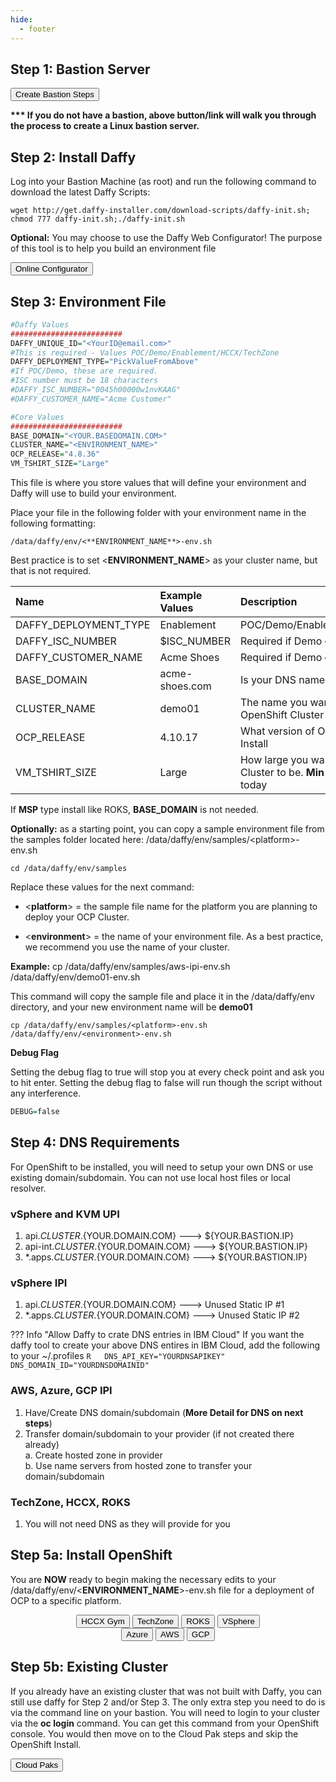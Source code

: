 ```yaml
---
hide:
  - footer
---
```

<script>
  document.title = "Deploy OCP - Core Steps";
</script>
## Step 1: Bastion Server
<button onclick="location.href='../../Supporting-Software/Bastion/'" class="custom-btn btn-7">Create Bastion Steps</button>

  <b>*** If  you do not have a bastion, above button/link will walk you through the process to create a Linux bastion server.</b>

## Step 2: Install Daffy

Log into your Bastion Machine (as root) and run the following command to download the latest Daffy Scripts:

```console
wget http://get.daffy-installer.com/download-scripts/daffy-init.sh; chmod 777 daffy-init.sh;./daffy-init.sh

```
**Optional:** You may choose to use the Daffy Web Configurator! The purpose of this tool is to help you build an environment file

<button onclick=" window.open('http://config.daffy-installer.com:1887/start', '_blank'); return false;" class="custom-btn btn-7">Online Configurator</button>

## Step 3: Environment File

```R
#Daffy Values
#########################
DAFFY_UNIQUE_ID="<YourID@email.com>"
#This is required - Values POC/Demo/Enablement/HCCX/TechZone
DAFFY_DEPLOYMENT_TYPE="PickValueFromAbove"
#If POC/Demo, these are required.
#ISC number must be 18 characters
#DAFFY_ISC_NUMBER="0045h00000w1nvKAAG"
#DAFFY_CUSTOMER_NAME="Acme Customer"

#Core Values
#########################
BASE_DOMAIN="<YOUR.BASEDOMAIN.COM>"
CLUSTER_NAME="<ENVIRONMENT_NAME>"
OCP_RELEASE="4.8.36"
VM_TSHIRT_SIZE="Large"
```


This file is where you store values that will define your environment and Daffy will use to build your environment.

Place your file in the following folder with your environment name in the following formatting:

```console
/data/daffy/env/<**ENVIRONMENT_NAME**>-env.sh
```

Best practice is to set <**ENVIRONMENT_NAME**> as your cluster name, but that is not required.



Name  | Example Values  | Description
:----------- |:----------- |:-----------
DAFFY_DEPLOYMENT_TYPE | Enablement |  POC/Demo/Enablement/HCCX/TechZone |
DAFFY_ISC_NUMBER | $ISC_NUMBER |  Required if Demo or POC
DAFFY_CUSTOMER_NAME | Acme Shoes  | Required if Demo or POC
BASE_DOMAIN | acme-shoes.com |  Is your DNS name your cluster will use
CLUSTER_NAME | demo01 | The name you want to give your OpenShift Cluster
OCP_RELEASE | 4.10.17 | What version of OpenShift you want to Install
VM_TSHIRT_SIZE | Large | How large you want the OpenShift Cluster to be. **Min** and **Large** Supported today

If **MSP** type install like ROKS, **BASE_DOMAIN** is not needed.

**Optionally:** as a starting point, you can copy a sample environment file from the samples folder located here:  /data/daffy/env/samples/&lt;platform&gt;-env.sh
```console
cd /data/daffy/env/samples
```

Replace these values for the next command:

- <**platform**> = the sample file name for the platform you are planning to deploy your OCP Cluster.

- <**environment**> = the name of your environment file. As a best practice, we recommend you use the name of your cluster.

**Example:**  cp /data/daffy/env/samples/aws-ipi-env.sh /data/daffy/env/demo01-env.sh

This command will copy the sample file and place it in the /data/daffy/env directory, and your new environment name will be **demo01**

```console
cp /data/daffy/env/samples/<platform>-env.sh /data/daffy/env/<environment>-env.sh

```

**Debug Flag**

Setting the debug flag to true will stop you at every check point and ask you to hit enter. Setting the debug flag to false will run though the script without any interference.  

```R
DEBUG=false
```

## Step 4:  DNS Requirements

For OpenShift to be installed, you will need to setup your own DNS or use existing domain/subdomain. You can not use local host files or local resolver.

### **vSphere and KVM UPI**
1. api.${CLUSTER}.${YOUR.DOMAIN.COM}          --->    ${YOUR.BASTION.IP}  
2. api-int.${CLUSTER}.${YOUR.DOMAIN.COM}      --->    ${YOUR.BASTION.IP}  
3.  *.apps.${CLUSTER}.${YOUR.DOMAIN.COM}      --->    ${YOUR.BASTION.IP}  

### **vSphere IPI**
1. api.${CLUSTER}.${YOUR.DOMAIN.COM}          --->    Unused Static IP #1   
2. *.apps.${CLUSTER}.${YOUR.DOMAIN.COM}       --->    Unused Static IP #2   

??? Info "Allow Daffy to crate DNS entries in IBM Cloud"
    If you want the daffy tool to create your above DNS entires in IBM Cloud, add the following to your ~/.profiles
    ```R  
    DNS_API_KEY="YOURDNSAPIKEY"
    DNS_DOMAIN_ID="YOURDNSDOMAINID"
    ```
### **AWS, Azure, GCP IPI**

1. Have/Create DNS domain/subdomain (**More Detail for DNS on next steps**)
2. Transfer domain/subdomain to your provider (if not created there already)    
  a. Create hosted zone in provider      
  b. Use name servers from hosted zone to transfer your domain/subdomain      

### **TechZone, HCCX, ROKS**
1. You will not need DNS as they will provide for you

## Step 5a: Install OpenShift
You are **NOW** ready to begin making the necessary edits to your /data/daffy/env/<**ENVIRONMENT_NAME**>-env.sh file for a deployment of OCP to a specific platform.
<div style="text-align:center">
<button onclick="location.href='../HCCX-gym'" class="custom-btn btn-7">HCCX Gym</button>
<button onclick="location.href='../TechZone'" class="custom-btn btn-7">TechZone</button>
<button onclick="location.href='../ROKS'" class="custom-btn btn-7">ROKS</button>
<button onclick="location.href='../VSphere'" class="custom-btn btn-7">VSphere</button>
<div></div>
<button onclick="location.href='../Azure'" class="custom-btn btn-7">Azure</button>
<button onclick="location.href='../AWS'" class="custom-btn btn-7">AWS</button>
<button onclick="location.href='../GCP'" class="custom-btn btn-7">GCP</button>
</div>

## Step 5b: Existing Cluster

If you already have an existing cluster that was not built with Daffy, you can still use daffy for Step 2 and/or Step 3.
The only extra step you need to do is via the command line on your bastion. You will need to login to your cluster via the **oc login** command. You can get this command from your OpenShift console. You would then move on to the Cloud Pak steps and skip the OpenShift Install. 

<button onclick="location.href='../../Cloud-Paks'" class="custom-btn btn-7">Cloud Paks</button>
